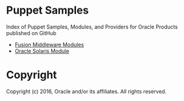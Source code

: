 # Puppet Samples
Index of Puppet Samples, Modules, and Providers for Oracle Products published on GitHub

 - [Fusion Middleware Modules](https://github.com/oracle/fmw-puppet-modules)
 - [Oracle Solaris Module](https://github.com/oracle/puppet-solaris_providers)
 
# Copyright
Copyright (c) 2016, Oracle and/or its affiliates. All rights reserved.
